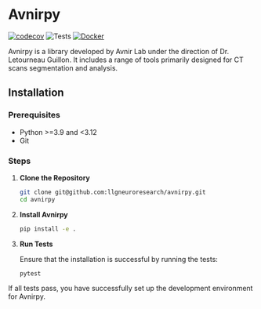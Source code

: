 # Avnirpy
[![codecov](https://codecov.io/github/llgneuroresearch/avnirpy/graph/badge.svg?token=P97KLITHA0)](https://codecov.io/github/llgneuroresearch/avnirpy)
![Tests](https://github.com/llgneuroresearch/avnirpy/actions/workflows/test.yml/badge.svg?branch=main)
[![Docker](https://github.com/llgneuroresearch/avnirpy/actions/workflows/docker.yml/badge.svg?branch=main)](https://hub.docker.com/r/avnirlab/avnirpy/tags)

Avnirpy is a library developed by Avnir Lab under the direction of Dr. Letourneau Guillon.
It includes a range of tools primarily designed for CT scans segmentation and analysis.

## Installation

### Prerequisites

- Python >=3.9 and <3.12
- Git

### Steps

1. **Clone the Repository**

	```sh
	git clone git@github.com:llgneuroresearch/avnirpy.git
	cd avnirpy
	```

2. **Install Avnirpy**

	```sh
	pip install -e .
	```

4. **Run Tests**

	Ensure that the installation is successful by running the tests:

	```sh
	pytest
	```

If all tests pass, you have successfully set up the development environment for Avnirpy.
